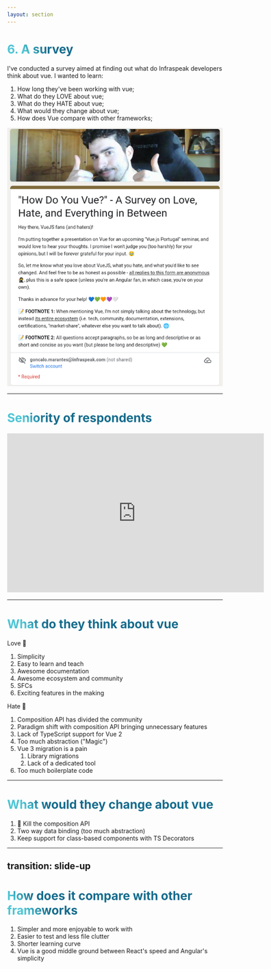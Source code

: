 ```yaml
---
layout: section
---
```


# 6. A survey

<div grid="~ cols-3">

<div col="span-2">

I've conducted a survey aimed at finding out what do Infraspeak developers think about vue. I wanted to learn:

1. How long they've been working with vue;
2. What do they LOVE about vue;
3. What do they HATE about vue;
4. What would they change about vue;
5. How does Vue compare with other frameworks;

</div>
</div>

<img
  position="absolute"
  bottom="6"
  right="64"
  rotate="10"
  class="w-50"
  src="/img/survey.png"
  shadow="xl"
/>

<style>
h1 {
    background-color: #2B90B6;
    background-image: linear-gradient(45deg, #4EC5D4 10%, #146b8c 20%);
    background-size: 100%;
    -webkit-background-clip: text;
    -moz-background-clip: text;
    -webkit-text-fill-color: transparent;
    -moz-text-fill-color: transparent;
}
</style>

---

# Seniority of respondents

<iframe class="mx-auto" width="600" height="371" seamless frameborder="0" scrolling="no" src="https://docs.google.com/spreadsheets/d/e/2PACX-1vT3RPFemS8aIqaTmqsTEbafwi4zipdSNJs2ITZRXtm7UJGdFDQJzpGKIcgJwHQaDBO69lPGATM4ImY4/pubchart?oid=1624060856&amp;format=interactive"></iframe>

---

# What do they think about vue

<div grid="~ cols-2 gap-2">

<div v-click>

<p text="center xl">Love 💚</p> 

1. Simplicity
2. Easy to learn and teach
3. Awesome documentation
4. Awesome ecosystem and community
5. SFCs
6. Exciting features in the making

</div>

<div v-click>

<p text="center xl">Hate 🤬</p> 

1. Composition API has divided the community
2. Paradigm shift with composition API bringing unnecessary features
3. Lack of TypeScript support for Vue 2
4. Too much abstraction ("Magic")
5. Vue 3 migration is a pain
    1. Library migrations
    2. Lack of a dedicated tool
6. Too much boilerplate code

</div>

</div>

---

# What would they change about vue

1. 🔪 Kill the composition API
2. Two way data binding (too much abstraction)
3. Keep support for class-based components with TS Decorators

---
transition: slide-up
---

# How does it compare with other frameworks

1. Simpler and more enjoyable to work with
2. Easier to test and less file clutter
3. Shorter learning curve
4. Vue is a good middle ground between React's speed and Angular's simplicity
